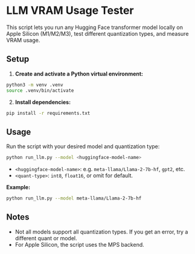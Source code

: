 # LLM VRAM Usage Tester

This script lets you run any Hugging Face transformer model locally on Apple Silicon (M1/M2/M3), test different quantization types, and measure VRAM usage.

## Setup

1. **Create and activate a Python virtual environment:**

```sh
python3 -m venv .venv
source .venv/bin/activate
```

2. **Install dependencies:**

```sh
pip install -r requirements.txt
```

## Usage

Run the script with your desired model and quantization type:

```sh
python run_llm.py --model <huggingface-model-name>
```

- `<huggingface-model-name>`: e.g. `meta-llama/Llama-2-7b-hf`, `gpt2`, etc.
- `<quant-type>`: `int8`, `float16`, or omit for default.

**Example:**

```sh
python run_llm.py --model meta-llama/Llama-2-7b-hf
```

## Notes

- Not all models support all quantization types. If you get an error, try a different quant or model.
- For Apple Silicon, the script uses the MPS backend.
